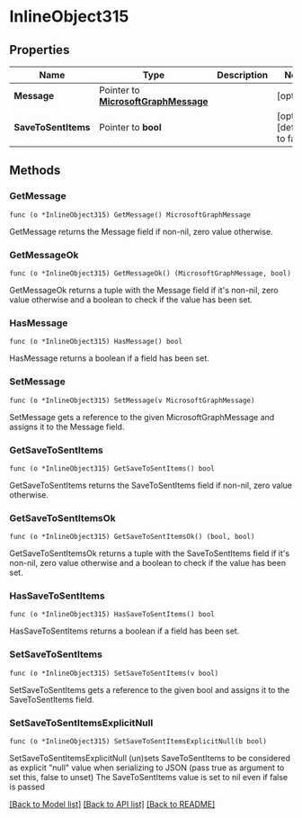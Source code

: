 # InlineObject315

## Properties

Name | Type | Description | Notes
------------ | ------------- | ------------- | -------------
**Message** | Pointer to [**MicrosoftGraphMessage**](microsoft.graph.message.md) |  | [optional] 
**SaveToSentItems** | Pointer to **bool** |  | [optional] [default to false]

## Methods

### GetMessage

`func (o *InlineObject315) GetMessage() MicrosoftGraphMessage`

GetMessage returns the Message field if non-nil, zero value otherwise.

### GetMessageOk

`func (o *InlineObject315) GetMessageOk() (MicrosoftGraphMessage, bool)`

GetMessageOk returns a tuple with the Message field if it's non-nil, zero value otherwise
and a boolean to check if the value has been set.

### HasMessage

`func (o *InlineObject315) HasMessage() bool`

HasMessage returns a boolean if a field has been set.

### SetMessage

`func (o *InlineObject315) SetMessage(v MicrosoftGraphMessage)`

SetMessage gets a reference to the given MicrosoftGraphMessage and assigns it to the Message field.

### GetSaveToSentItems

`func (o *InlineObject315) GetSaveToSentItems() bool`

GetSaveToSentItems returns the SaveToSentItems field if non-nil, zero value otherwise.

### GetSaveToSentItemsOk

`func (o *InlineObject315) GetSaveToSentItemsOk() (bool, bool)`

GetSaveToSentItemsOk returns a tuple with the SaveToSentItems field if it's non-nil, zero value otherwise
and a boolean to check if the value has been set.

### HasSaveToSentItems

`func (o *InlineObject315) HasSaveToSentItems() bool`

HasSaveToSentItems returns a boolean if a field has been set.

### SetSaveToSentItems

`func (o *InlineObject315) SetSaveToSentItems(v bool)`

SetSaveToSentItems gets a reference to the given bool and assigns it to the SaveToSentItems field.

### SetSaveToSentItemsExplicitNull

`func (o *InlineObject315) SetSaveToSentItemsExplicitNull(b bool)`

SetSaveToSentItemsExplicitNull (un)sets SaveToSentItems to be considered as explicit "null" value
when serializing to JSON (pass true as argument to set this, false to unset)
The SaveToSentItems value is set to nil even if false is passed

[[Back to Model list]](../README.md#documentation-for-models) [[Back to API list]](../README.md#documentation-for-api-endpoints) [[Back to README]](../README.md)


